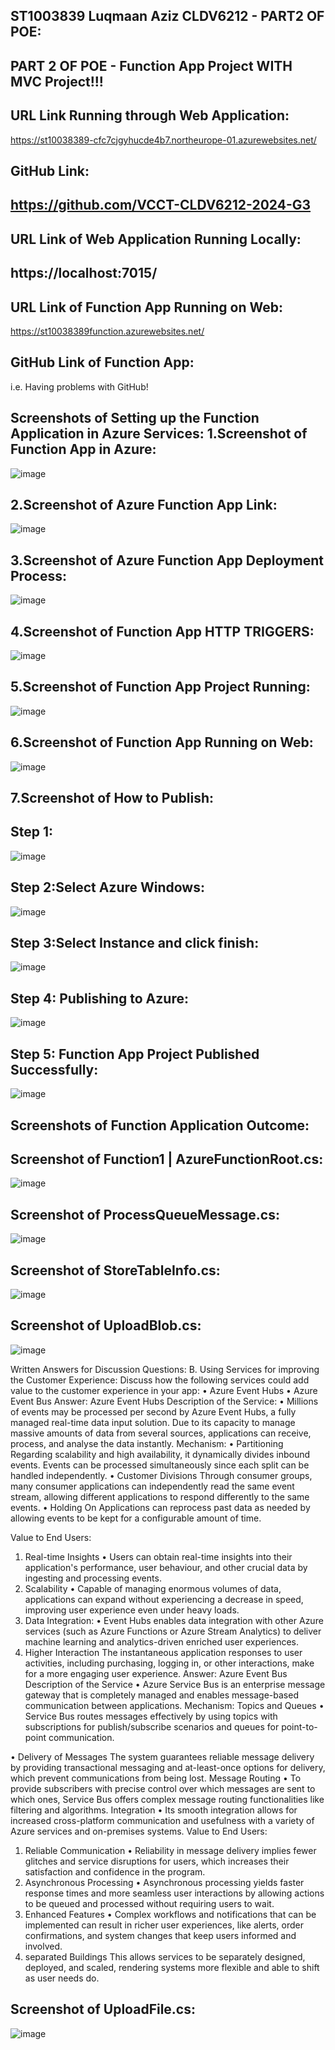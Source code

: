 ST1003839
Luqmaan Aziz
CLDV6212 - PART2 OF POE:
-------------------------
PART 2 OF POE - Function App Project  WITH MVC Project!!!
----------------------------------------------------------

URL Link Running through Web Application:
-----------------------------------------
https://st10038389-cfc7cjgyhucde4b7.northeurope-01.azurewebsites.net/

GitHub Link:
------------
https://github.com/VCCT-CLDV6212-2024-G3
--------------------------------------------

URL Link of Web Application Running Locally:
--------------------------------------------
https://localhost:7015/
-----------------------

URL Link of Function App Running on Web:
----------------------------------------
https://st10038389function.azurewebsites.net/

GitHub Link of Function App:
----------------------------
i.e. Having problems with GitHub! 

Screenshots of Setting up the Function Application in Azure Services:
1.Screenshot of Function App in Azure:
--------------------------------------
![image](https://github.com/user-attachments/assets/b9f3a96c-f617-4200-bf8c-fbef1469a5e6)

2.Screenshot of Azure Function App Link:
----------------------------------------
![image](https://github.com/user-attachments/assets/f007f133-cc6b-4d09-bc60-535908b9a8eb)

3.Screenshot of Azure Function App Deployment Process:
------------------------------------------------------
![image](https://github.com/user-attachments/assets/8299f3f2-5ff5-4450-870d-0307004f3b05)

4.Screenshot of Function App HTTP TRIGGERS:
--------------------------------------------
![image](https://github.com/user-attachments/assets/1cec78c7-49db-496b-a5de-f5a93cf19cd4)

5.Screenshot of Function App Project Running:
---------------------------------------------
![image](https://github.com/user-attachments/assets/423c5b39-56bb-4879-b11b-47ca5dced738)

6.Screenshot of Function App Running on Web:
--------------------------------------------
![image](https://github.com/user-attachments/assets/6c3c0a2d-cdf5-46bf-914b-9c8b929ec67e)

7.Screenshot of How to Publish:
------------------------------
Step 1:
-------
![image](https://github.com/user-attachments/assets/4a09ac99-29e0-49c2-b123-40ba0995b6a8)

Step 2:Select Azure Windows:
----------------------------
![image](https://github.com/user-attachments/assets/46492f9f-1f2a-4aab-85ed-60920bf55592)

Step 3:Select Instance and click finish:
----------------------------------------
![image](https://github.com/user-attachments/assets/19827646-3cca-4365-b7b1-74640222e54e)

Step 4: Publishing to Azure:
----------------------------
![image](https://github.com/user-attachments/assets/30eff0e2-795e-4930-9c30-92d1ba9ffb41)

Step 5: Function App Project Published Successfully:
----------------------------------------------------
![image](https://github.com/user-attachments/assets/155b979c-6144-43a9-b9b1-ff75212a9653)

Screenshots of Function Application Outcome:
--------------------------------------------
Screenshot of Function1 | AzureFunctionRoot.cs:
-----------------------------------------------
![image](https://github.com/user-attachments/assets/db5fcce1-b0c0-454d-8f6e-664b8da66dd2)

Screenshot of ProcessQueueMessage.cs:
-------------------------------------
![image](https://github.com/user-attachments/assets/3e63d1ee-d73d-467a-9367-748671a19977)

Screenshot of StoreTableInfo.cs:
--------------------------------
![image](https://github.com/user-attachments/assets/de011b98-75c7-4f8b-bdda-a354a5dbffe4)

Screenshot of UploadBlob.cs:
----------------------------
![image](https://github.com/user-attachments/assets/8225941b-5b0d-4012-8d67-46af2e3f29d9)

Written Answers for Discussion Questions:
B. Using Services for improving the Customer Experience:
Discuss how the following services could add value to the customer experience in your app:
•	Azure Event Hubs
•	Azure Event Bus
Answer: Azure Event Hubs
Description of the Service: 
•	Millions of events may be processed per second by Azure Event Hubs, a fully managed real-time data input solution. Due to its capacity to manage massive amounts of data from several sources, applications can receive, process, and analyse the data instantly.
Mechanism:
•	Partitioning
Regarding scalability and high availability, it dynamically divides inbound events. Events can be processed simultaneously since each split can be handled independently.
•	Customer Divisions 
Through consumer groups, many consumer applications can independently read the same event stream, allowing different applications to respond differently to the same events. 
•	Holding On 
Applications can reprocess past data as needed by allowing events to be kept for a configurable amount of time. 



Value to End Users:
1.	Real-time Insights
•	Users can obtain real-time insights into their application's performance, user behaviour, and other crucial data by ingesting and processing events.
2.	Scalability
•	Capable of managing enormous volumes of data, applications can expand without experiencing a decrease in speed, improving user experience even under heavy loads.
3.	Data Integration: 
•	Event Hubs enables data integration with other Azure services (such as Azure Functions or Azure Stream Analytics) to deliver machine learning and analytics-driven enriched user experiences.
4. Higher Interaction
The instantaneous application responses to user activities, including purchasing, logging in, or other interactions, make for a more engaging user experience. 
Answer: Azure Event Bus
Description of the Service
•	Azure Service Bus is an enterprise message gateway that is completely managed and enables message-based communication between applications.
Mechanism:
Topics and Queues
•	Service Bus routes messages effectively by using topics with subscriptions for publish/subscribe scenarios and queues for point-to-point communication.

•	Delivery of Messages
The system guarantees reliable message delivery by providing transactional messaging and at-least-once options for delivery, which prevent communications from being lost.
Message Routing
•	To provide subscribers with precise control over which messages are sent to which ones, Service Bus offers complex message routing functionalities like filtering and algorithms.
Integration
•	Its smooth integration allows for increased cross-platform communication and usefulness with a variety of Azure services and on-premises systems.
Value to End Users:
1.	Reliable Communication
•	Reliability in message delivery implies fewer glitches and service disruptions for users, which increases their satisfaction and confidence in the program.
2.	Asynchronous Processing
•	Asynchronous processing yields faster response times and more seamless user interactions by allowing actions to be queued and processed without requiring users to wait.
3.	Enhanced Features
•	Complex workflows and notifications that can be implemented can result in richer user experiences, like alerts, order confirmations, and system changes that keep users informed and involved.
4. separated Buildings
This allows services to be separately designed, deployed, and scaled, rendering systems more flexible and able to shift as user needs do.




Screenshot of UploadFile.cs:
----------------------------
![image](https://github.com/user-attachments/assets/bbd6ea40-d680-4ee0-9d29-33d797527181)


